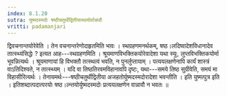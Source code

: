 ```yaml
---
index: 8.1.20
sutra: युष्मदस्मदोः षष्ठीचतुर्थीद्वितीयास्थयोर्वान्नावौ
vritti: padamanjari
---
```


 द्विवचनान्तयोरेवेति । तेन वचनान्तरेणोदाहृतमिति भावः । स्थग्रहणमनर्थकम्, षष्ठ।लदिष्वादेशविधानादेव तात्स्थ्यंसिद्धेः ? इत्यत आह---स्थग्रहणमिति । श्रूयमाणविभक्तिकयोरेवादेशा यथा स्युः, लुप्तविभक्तिकयोर्मा भूवन्नित्यर्थः । श्रूयमाणायां हि विभक्तौ तत्स्थत्वं भवति, न पुनर्लुप्तायाम् । पत्ययलक्षणेनापि कार्यं शास्त्रं वाऽतिदिश्यते, न तात्स्थ्यम् । यदि वा तिष्ठतिरवमविहानावपि दृष्टः, यथा---समये तिष्ठ सुग्रीवेति, समयं मा विहासीरित्यर्थः । तेनायमर्थः---षष्ठीचतुर्थीद्वितीया अजहतोर्युष्मदस्मदोरादेशा भवन्तीति । इति युष्मत्पुत्र इति । इतिशब्दात्पदात्परयोः षष्ठ।ल्न्तयोर्युष्मदस्मदोः प्रत्ययलक्षणेन वान्नावौ न भवतः ॥